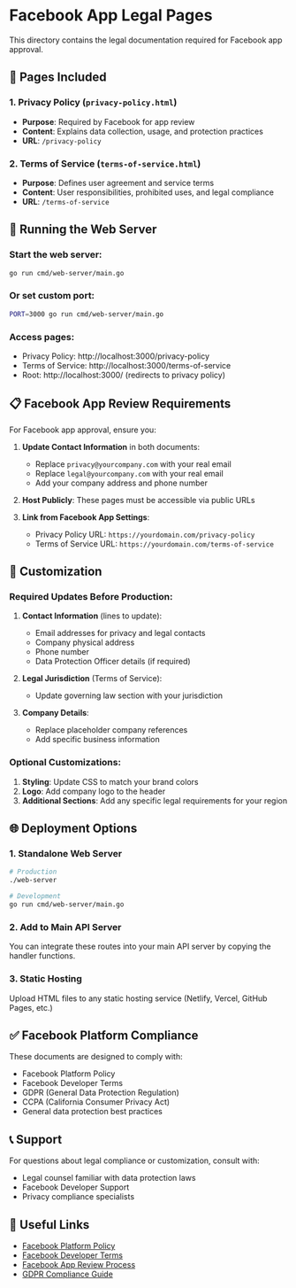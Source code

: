 # Facebook App Legal Pages

This directory contains the legal documentation required for Facebook app approval.

## 📄 Pages Included

### 1. Privacy Policy (`privacy-policy.html`)
- **Purpose**: Required by Facebook for app review
- **Content**: Explains data collection, usage, and protection practices
- **URL**: `/privacy-policy`

### 2. Terms of Service (`terms-of-service.html`)
- **Purpose**: Defines user agreement and service terms
- **Content**: User responsibilities, prohibited uses, and legal compliance
- **URL**: `/terms-of-service`

## 🚀 Running the Web Server

### Start the web server:
```bash
go run cmd/web-server/main.go
```

### Or set custom port:
```bash
PORT=3000 go run cmd/web-server/main.go
```

### Access pages:
- Privacy Policy: http://localhost:3000/privacy-policy
- Terms of Service: http://localhost:3000/terms-of-service
- Root: http://localhost:3000/ (redirects to privacy policy)

## 📋 Facebook App Review Requirements

For Facebook app approval, ensure you:

1. **Update Contact Information** in both documents:
   - Replace `privacy@yourcompany.com` with your real email
   - Replace `legal@yourcompany.com` with your real email
   - Add your company address and phone number

2. **Host Publicly**: These pages must be accessible via public URLs

3. **Link from Facebook App Settings**:
   - Privacy Policy URL: `https://yourdomain.com/privacy-policy`
   - Terms of Service URL: `https://yourdomain.com/terms-of-service`

## 🔧 Customization

### Required Updates Before Production:

1. **Contact Information** (lines to update):
   - Email addresses for privacy and legal contacts
   - Company physical address
   - Phone number
   - Data Protection Officer details (if required)

2. **Legal Jurisdiction** (Terms of Service):
   - Update governing law section with your jurisdiction

3. **Company Details**:
   - Replace placeholder company references
   - Add specific business information

### Optional Customizations:

1. **Styling**: Update CSS to match your brand colors
2. **Logo**: Add company logo to the header
3. **Additional Sections**: Add any specific legal requirements for your region

## 🌐 Deployment Options

### 1. Standalone Web Server
```bash
# Production
./web-server

# Development
go run cmd/web-server/main.go
```

### 2. Add to Main API Server
You can integrate these routes into your main API server by copying the handler functions.

### 3. Static Hosting
Upload HTML files to any static hosting service (Netlify, Vercel, GitHub Pages, etc.)

## ✅ Facebook Platform Compliance

These documents are designed to comply with:
- Facebook Platform Policy
- Facebook Developer Terms
- GDPR (General Data Protection Regulation)
- CCPA (California Consumer Privacy Act)
- General data protection best practices

## 📞 Support

For questions about legal compliance or customization, consult with:
- Legal counsel familiar with data protection laws
- Facebook Developer Support
- Privacy compliance specialists

## 🔗 Useful Links

- [Facebook Platform Policy](https://developers.facebook.com/policy)
- [Facebook Developer Terms](https://developers.facebook.com/terms)
- [Facebook App Review Process](https://developers.facebook.com/docs/app-review)
- [GDPR Compliance Guide](https://gdpr.eu/)
